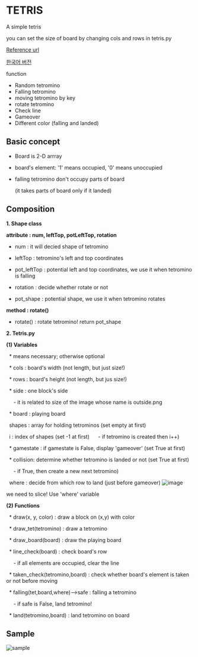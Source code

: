 # TETRIS

A simple tetris

you can set the size of board by changing cols and rows in tetris.py


[Reference url](https://gamedevelopment.tutsplus.com/tutorials/implementing-tetris-collision-detection--gamedev-852)

[한국어 버전](https://m.blog.naver.com/PostView.nhn?blogId=prt1004dms&logNo=221330860116&navType=tl)

function
 - Random tetromino
 - Falling tetromino
 - moving tetromino by key
 - rotate tetromino
 - Check line
 - Gameover
 - Different color (falling and landed)
 
## Basic concept

- Board is 2-D arrray
- board's element: '1' means occupied, '0' means unoccupied
- falling tetromino don't occupy parts of board 
 
  (it takes parts of board only if it landed)

## Composition

**1. Shape class**

   **attribute : num, leftTop, potLeftTop, rotation**
  
   - num : it will decied shape of tetromino
   
   - leftTop : tetromino's left and top coordinates
   
   - pot_leftTop : potential left and top coordinates, we use it when tetromino is falling
   
   - rotation : decide whether rotate or not
   
   - pot_shape : potential shape, we use it when tetromino rotates
    
    
   **method : rotate()**
    
   - rotate() : rotate tetromino! return pot_shape
    
    
**2. Tetris.py**

   **(1) Variables**
  
   &nbsp; \* means necessary; otherwise optional 
  
   &nbsp; \* cols : board's width (not length, but just size!)
  
   &nbsp; \* rows : board's height (not length, but jus size!)
  
   &nbsp; \* side : one block's side
    
   &nbsp;&nbsp;&nbsp;&nbsp; \- it is related to size of the image whose name is outside.png
  
   &nbsp; \* board : playing board
  
   &nbsp; shapes : array for holding tetrominos (set empty at first)
  
   &nbsp; i : index of shapes (set -1 at first)
   &nbsp;&nbsp;&nbsp;&nbsp; \- if tetromino is created then i++)
  
   &nbsp; \* gamestate : if gamestate is False, display 'gameover' (set True at first)
  
   &nbsp; \* collision: determine whether tetromino is landed or not (set True at first)
      
   &nbsp;&nbsp;&nbsp;&nbsp; \- if True, then create a new next tetromino)
      
   &nbsp; where : decide from which row to land (just before gameover)
   ![image](https://user-images.githubusercontent.com/33515697/43517974-73f15366-95c5-11e8-91f5-91929b2cee82.png)
      
   we need to slice! Use 'where' variable
      
      
   **(2) Functions**
   
   &nbsp; \* draw(x, y, color) : draw a block on (x,y) with color
      
   &nbsp; \* draw_tet(tetromino) : draw a tetromino
      
   &nbsp; \* draw_board(board) : draw the playing board
      
   &nbsp; \* line_check(board) : check board's row 
      
   &nbsp;&nbsp;&nbsp;&nbsp; \- if all elements are occupied, clear the line
      
   &nbsp; \* taken_check(tetromino,board) : check whether board's element is taken or not before moving
      
   &nbsp; \* falling(tet,board,where)-->safe : falling a tetromino
      
   &nbsp;&nbsp;&nbsp;&nbsp; \- if safe is False, land tetromino!
      
   &nbsp; \* land(tetromino,board) : land tetromino on board
      
 
## Sample

![sample](https://user-images.githubusercontent.com/33515697/43639939-e771f4b4-9758-11e8-8af0-a8fba4a358a3.gif)


      
      
      
      
    
  
  


